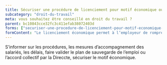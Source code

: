 ```yaml
---
title: Sécuriser une procédure de licenciement pour motif économique ou une rupture conventionnelle collective
subcategory: "droit-du-travail"
meta: vous souhaitez être conseillé en droit du travail ?
parent: bc10843cce32fc3c411efab38072403d
forms: ["securiser-une-procedure-de-licenciement-pour-motif-economique-ou-une-rupture-conventionnelle-collective/"]
formContent: "Le licenciement économique permet à l’employeur de rompre le contrat de travail d’un ou plusieurs salariés de l’entreprise pour des raisons économiques.La rupture conventionnelle permet de rompre le contrat de travail à l’amiable sans passer par un préavis."
---
```


S’informer sur les procédures, les mesures d’accompagnement des salariés, les délais, faire valider le plan de sauvegarde de l’emploi ou l’accord collectif par la Direccte, sécuriser le motif économique.
